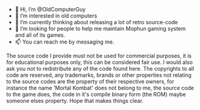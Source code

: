 - 👋 Hi, I’m @OldComputerGuy
- 👀 I’m interested in old computers
- 🌱 I’m currently thinking about releasing a lot of retro source-code
- 💞️ I’m looking for people to help me maintain Mophun gaming system and all of its games.
- 📫 You can reach me by messaging me.

The source code I provide must not be used for commercial purposes, it is for educational purposes only, this can be considered fair use.
I would also ask you not to redistribute any of the code found here. The copyrights to all code are reserved, any trademarks, brands or other
properties not relating to the source codes are the property of their respective owners, for instance the name 'Mortal Kombat' does not belong to me,
the source code to the game does, the code in it's compile binary form (the ROM) maybe someone elses property. Hope that makes things clear. 

<!---
OldComputerGuy's repository is a special intrest group for people interested in the history of games and game authoring systems.
--->
